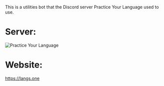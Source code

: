 This is a utilities bot that the Discord server Practice Your Language used to use.

# Server:
![Practice Your Language](https://invidget.switchblade.xyz/4fZWe7gzAt?theme=light)

# Website:
https://langs.one
